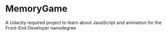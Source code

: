 # MemoryGame
A Udacity required project to learn about JavaScript and animation for the Front-End Developer nanodegree

